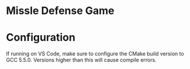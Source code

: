 # Missle Defense Game

# Configuration
If running on VS Code, make sure to configure the CMake build version to GCC 5.5.0. Versions higher than this will cause compile errors.
